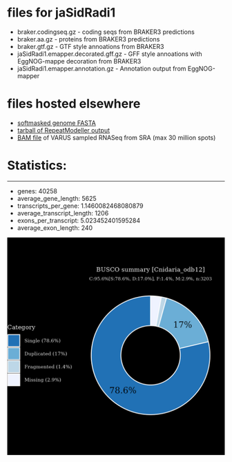 # files for jaSidRadi1

* braker.codingseq.gz - coding seqs from BRAKER3 predictions
* braker.aa.gz - proteins from BRAKER3 predictions
* braker.gtf.gz - GTF style annoations from BRAKER3
* jaSidRadi1.emapper.decorated.gff.gz - GFF style annoations with EggNOG-mappe decoration from BRAKER3
* jaSidRadi1.emapper.annotation.gz - Annotation output from EggNOG-mapper

# files hosted elsewhere
* [softmasked genome FASTA](https://asg_hubs.cog.sanger.ac.uk/jaSidRadi1/jaSidRadi1.fa.masked)
* [tarball of RepeatModeller output](https://asg_hubs.cog.sanger.ac.uk/jaSidRadi1/jaSidRadi1.tar.xz)
* [BAM file](https://asg_hubs.cog.sanger.ac.uk/jaSidRadi1/VARUS_modified.bam) of VARUS sampled RNASeq from SRA (max 30 million spots)

# Statistics:

---
 * genes: 40258
 * average_gene_length: 5625
 * transcripts_per_gene: 1.1460082468080879
 * average_transcript_length: 1206
 * exons_per_transcript: 5.023452401595284
 * average_exon_length: 240


![Plot of BUSCO results](jaSidRadi1_busco.jpeg)

